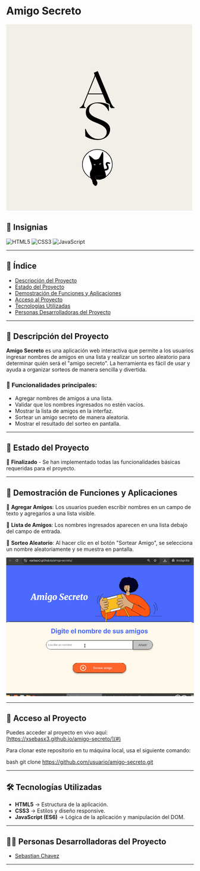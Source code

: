 
# Amigo Secreto

![logo](assets/A.png)

## 🏅 Insignias

![HTML5](https://img.shields.io/badge/HTML5-%23E34F26.svg?style=for-the-badge&logo=html5&logoColor=white)
![CSS3](https://img.shields.io/badge/CSS3-%231572B6.svg?style=for-the-badge&logo=css3&logoColor=white)
![JavaScript](https://img.shields.io/badge/JavaScript-%23F7DF1E.svg?style=for-the-badge&logo=javascript&logoColor=black)

---

## 📌 Índice

- [Descripción del Proyecto](#-descripción-del-proyecto)
- [Estado del Proyecto](#-estado-del-proyecto)
- [Demostración de Funciones y Aplicaciones](#-demostración-de-funciones-y-aplicaciones)
- [Acceso al Proyecto](#-acceso-al-proyecto)
- [Tecnologías Utilizadas](#-tecnologías-utilizadas)
- [Personas Desarrolladoras del Proyecto](#-personas-desarrolladoras-del-proyecto)

---

## 📖 Descripción del Proyecto

**Amigo Secreto** es una aplicación web interactiva que permite a los usuarios ingresar nombres de amigos en una lista y realizar un sorteo aleatorio para determinar quién será el "amigo secreto". La herramienta es fácil de usar y ayuda a organizar sorteos de manera sencilla y divertida.

### 🔹 Funcionalidades principales:

- Agregar nombres de amigos a una lista.
- Validar que los nombres ingresados no estén vacíos.
- Mostrar la lista de amigos en la interfaz.
- Sortear un amigo secreto de manera aleatoria.
- Mostrar el resultado del sorteo en pantalla.

---

## 🚀 Estado del Proyecto

📌 **Finalizado** - Se han implementado todas las funcionalidades básicas requeridas para el proyecto.

---

## 🎥 Demostración de Funciones y Aplicaciones

📌 **Agregar Amigos**: Los usuarios pueden escribir nombres en un campo de texto y agregarlos a una lista visible.

📌 **Lista de Amigos**: Los nombres ingresados aparecen en una lista debajo del campo de entrada.

📌 **Sorteo Aleatorio**: Al hacer clic en el botón "Sortear Amigo", se selecciona un nombre aleatoriamente y se muestra en pantalla.

![gif](assets/amigo.gif)

---

## 🔗 Acceso al Proyecto

Puedes acceder al proyecto en vivo aquí: [https://xsebasx3.github.io/amigo-secreto/](#)

Para clonar este repositorio en tu máquina local, usa el siguiente comando:

bash
  git clone https://github.com/usuario/amigo-secreto.git


---

## 🛠️ Tecnologías Utilizadas

- **HTML5** → Estructura de la aplicación.
- **CSS3** → Estilos y diseño responsive.
- **JavaScript (ES6)** → Lógica de la aplicación y manipulación del DOM.

---

## 👨‍💻 Personas Desarrolladoras del Proyecto

- [Sebastian Chavez](https://github.com/xsebasx3)

---

